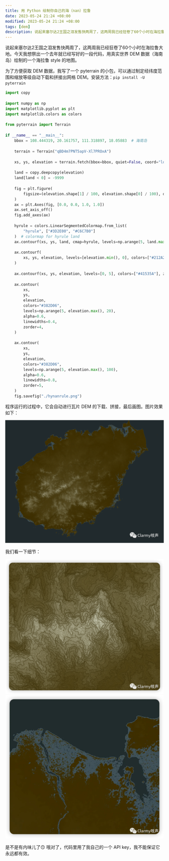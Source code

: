 ```yaml
---
title: 用 Python 绘制你自己的海（nan）拉鲁
date: 2023-05-24 21:24 +08:00
modified: 2023-05-24 21:24 +08:00
tags: [dem]
description: 说起来塞尔达2王国之泪发售快两周了，这两周我已经狂卷了60个小时在海拉鲁大地。今天我想祭出一个去年就已经写好的一段代码，用真实世界 DEM 数据（海南岛）绘制的一个海拉鲁 style 的地图。
---
```

说起来塞尔达2王国之泪发售快两周了，这两周我已经狂卷了60个小时在海拉鲁大地。今天我想祭出一个去年就已经写好的一段代码，用真实世界 DEM 数据（海南岛）绘制的一个海拉鲁 style 的地图。

为了方便获取 DEM 数据，我写了一个 pyterrain 的小包，可以通过制定经纬度范围和缩放等级自动下载和拼接出网格 DEM。安装方法：`pip install -U pyterrain`

```python
import copy

import numpy as np
import matplotlib.pyplot as plt
import matplotlib.colors as colors

from pyterrain import Terrain

if __name__ == "__main__":
    bbox = 108.444319, 20.161757, 111.318897, 18.05883  # 海南岛

    terrain = Terrain("qBD4m7PNT5apV-Xl7PROxA")

    xs, ys, elevation = terrain.fetch(bbox=bbox, quiet=False, coord="lonlat", zoom=12)

    land = copy.deepcopy(elevation)
    land[land < 0] = -9999

    fig = plt.figure(
        figsize=(elevation.shape[1] / 100, elevation.shape[0] / 100), dpi=100
    )
    ax = plt.Axes(fig, [0.0, 0.0, 1.0, 1.0])
    ax.set_axis_off()
    fig.add_axes(ax)

    hyrule = colors.LinearSegmentedColormap.from_list(
        "hyrule", ["#3D2E00", "#C6C7B0"]
    )  # colormap for hyrule land
    ax.contourf(xs, ys, land, cmap=hyrule, levels=np.arange(5, land.max(), 2), zorder=3)

    ax.contourf(
        xs, ys, elevation, levels=[elevation.min(), 0], colors=["#212A2D"], zorder=1
    )

    ax.contourf(xs, ys, elevation, levels=[0, 5], colors=["#41535A"], zorder=4)

    ax.contour(
        xs,
        ys,
        elevation,
        colors="#382D06",
        levels=np.arange(5, elevation.max(), 20),
        alpha=0.6,
        linewidths=0.4,
        zorder=4,
    )

    ax.contour(
        xs,
        ys,
        elevation,
        colors="#382D06",
        levels=np.arange(5, elevation.max(), 100),
        alpha=0.6,
        linewidths=0.8,
        zorder=5,
    )
    fig.savefig("./hynanrule.png")
```
程序运行的过程中，它会自动进行瓦片 DEM 的下载、拼接，最后画图。图片效果如下：

![hynanrule](/assets/img/draw-your-own-hyrule-with-python/01.png)

我们看一下细节：

![hynanrule](/assets/img/draw-your-own-hyrule-with-python/02.png)
![hynanrule](/assets/img/draw-your-own-hyrule-with-python/03.webp)

是不是有内味儿了🙃 哦对了，代码里用了我自己的一个 API key，我不能保证它永远都有效。